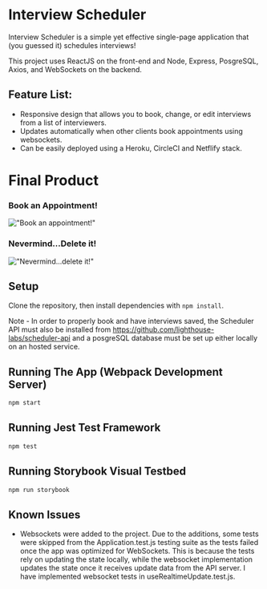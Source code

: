 # Interview Scheduler

Interview Scheduler is a simple yet effective single-page application that (you guessed it) schedules interviews!

This project uses ReactJS on the front-end and Node, Express, PosgreSQL, Axios, and WebSockets on the backend. 

## Feature List:
- Responsive design that allows you to book, change, or edit interviews from a list of interviewers. 
- Updates automatically when other clients book appointments using websockets. 
- Can be easily deployed using a Heroku, CircleCI and Netflify stack.

# Final Product

### Book an Appointment!
!["Book an appointment!"](docs/create.gif)

### Nevermind...Delete it!
!["Nevermind...delete it!"](docs/delete.gif)


## Setup

Clone the repository, then install dependencies with `npm install`.

Note - In order to properly book and have interviews saved, the Scheduler API must also be installed from https://github.com/lighthouse-labs/scheduler-api and a posgreSQL database must be set up either locally on an hosted service.

## Running The App (Webpack Development Server)

```sh
npm start
```

## Running Jest Test Framework

```sh
npm test
```

## Running Storybook Visual Testbed

```sh
npm run storybook
```

## Known Issues

* Websockets were added to the project. Due to the additions, some tests were skipped from the Application.test.js testing suite as the tests failed once the app was optimized for WebSockets. This is because the tests rely on updating the state locally, while the websocket implementation updates the state once it receives update data from the API server. I have implemented websocket tests in useRealtimeUpdate.test.js.

